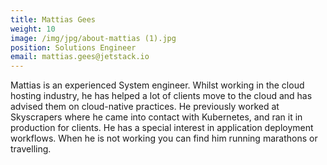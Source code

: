 ```yaml
---
title: Mattias Gees
weight: 10
image: /img/jpg/about-mattias (1).jpg
position: Solutions Engineer 
email: mattias.gees@jetstack.io
---
```


Mattias is an experienced System engineer. Whilst working in the cloud hosting industry, he has helped a lot of clients move to the cloud and has advised them on cloud-native practices. He previously worked at Skyscrapers where he came into contact with Kubernetes, and ran it in production for clients. He has a special interest in application deployment workflows. When he is not working you can find him running marathons or travelling.


